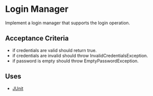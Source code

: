 # Login Manager

Implement a login manager that supports the login operation.


## Acceptance Criteria

* if credentials are valid should return true.
* if credentials are invalid should throw InvalidCredentialsException.
* if password is empty should throw EmptyPasswordException.

## Uses

* [JUnit](https://junit.org/junit4/)